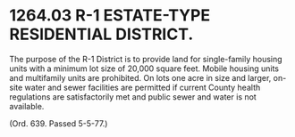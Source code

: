 1264.03 R-1 ESTATE-TYPE RESIDENTIAL DISTRICT.
=============================================

The purpose of the R-1 District is to provide land for single-family
housing units with a minimum lot size of 20,000 square feet. Mobile
housing units and multifamily units are prohibited. On lots one acre in
size and larger, on-site water and sewer facilities are permitted if
current County health regulations are satisfactorily met and public
sewer and water is not available.

(Ord. 639. Passed 5-5-77.)
